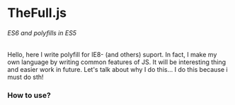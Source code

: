 # TheFull.js
###### ES6 and polyfills in ES5
Hello, here I write polyfill for IE8- (and others) suport. In fact, I make my own language by writing common features of JS. It will be interesting thing and easier work in future. Let's talk about why I do this... I do this because i must do sth!

### How to use?
